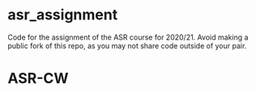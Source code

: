 # asr_assignment
Code for the assignment of the ASR course for 2020/21. Avoid making a public fork of this repo, as you may not share code outside of your pair.
# ASR-CW
